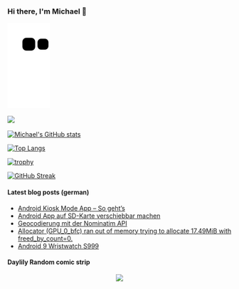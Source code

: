 ### Hi there, I'm Michael 👋

<img src="https://raw.githubusercontent.com/msoftware/msoftware/output/github-contribution-grid-snake.svg" />

![](https://github-profile-summary-cards.vercel.app/api/cards/profile-details?username=msoftware&theme=vue)

[![Michael's GitHub stats](https://github-readme-stats.vercel.app/api?username=msoftware)](https://github.com/msoftware/github-readme-stats)

[![Top Langs](https://github-readme-stats.vercel.app/api/top-langs/?username=msoftware&layout=compact)](https://github.com/anuraghazra/github-readme-stats)

[![trophy](https://github-profile-trophy.vercel.app/?username=msoftware)](https://github.com/ryo-ma/github-profile-trophy)

[![GitHub Streak](https://github-readme-streak-stats.herokuapp.com/?user=msoftware)](https://git.io/streak-stats)

#### Latest blog posts (german)
<!-- BLOG-POST-LIST:START -->
- [Android Kiosk Mode App – So geht’s](http://www.dieletztedomain.de/android-kiosk-mode-app-so-gehts/)
- [Android App auf SD-Karte verschiebbar machen](http://www.dieletztedomain.de/android-app-auf-sd-karte-verschiebbar-machen/)
- [Geocodierung mit der Nominatim API](http://www.dieletztedomain.de/geocodierung-mit-der-nominatim-api/)
- [Allocator (GPU_0_bfc) ran out of memory trying to allocate 17.49MiB with freed_by_count=0.](http://www.dieletztedomain.de/allocator-gpu_0_bfc-ran-out-of-memory-trying-to-allocate-17-49mib-with-freed_by_count0/)
- [Android 9 Wristwatch S999](http://www.dieletztedomain.de/android-9-wristwatch-s999/)
<!-- BLOG-POST-LIST:END -->

#### Daylily Random comic strip
<!--START_SECTION:comicstrip-->
<p align="center">
 <a href="https://xkcd.com/">
 <img src="https://imgs.xkcd.com/comics/board_game_party_schedule.png" />
</a>
</p>
<!--END_SECTION:comicstrip-->

<!--
**msoftware/msoftware** is a ✨ _special_ ✨ repository because its `README.md` (this file) appears on your GitHub profile.

Here are some ideas to get you started:

- 🔭 I’m currently working on ...
- 🌱 I’m currently learning ...
- 👯 I’m looking to collaborate on ...
- 🤔 I’m looking for help with ...
- 💬 Ask me about ...
- 📫 How to reach me: ...
- 😄 Pronouns: ...
- ⚡ Fun fact: ...
-->
